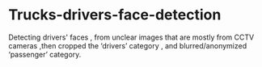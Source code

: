 # Trucks-drivers-face-detection
Detecting drivers' faces , from unclear images that are mostly from CCTV cameras ,then cropped the ‘drivers’ category , and  blurred/anonymized ‘passenger’ category.

